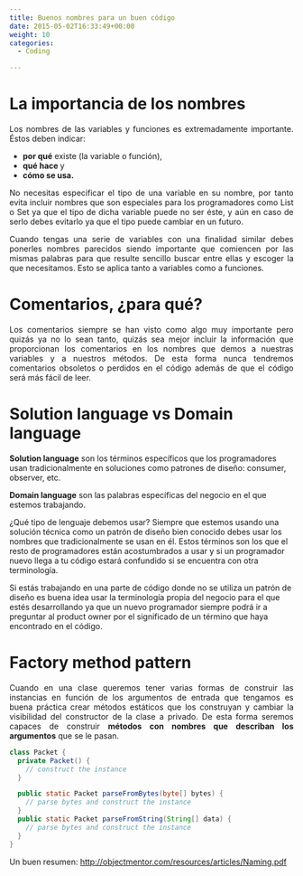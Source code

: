 ```yaml
---
title: Buenos nombres para un buen código
date: 2015-05-02T16:33:49+00:00
weight: 10
categories:
  - Coding

---
```

<h1 style="text-align: justify">
  La importancia de los nombres
</h1>

<p style="text-align: justify">
  Los nombres de las variables y funciones es extremadamente importante. Éstos deben indicar:
</p>

<ul style="text-align: justify">
  <li>
    <strong>por qué</strong> existe (la variable o función),
  </li>
  <li>
    <strong>qué hace </strong>y
  </li>
  <li>
    <strong>cómo se usa. </strong>
  </li>
</ul>

<p style="text-align: justify">
  No necesitas especificar el tipo de una variable en su nombre, por tanto evita incluir nombres que son especiales para los programadores como List o Set ya que el tipo de dicha variable puede no ser éste, y aún en caso de serlo debes evitarlo ya que el tipo puede cambiar en un futuro.
</p>

<p style="text-align: justify">
  Cuando tengas una serie de variables con una finalidad similar debes ponerles nombres parecidos siendo importante que comiencen por las mismas palabras para que resulte sencillo buscar entre ellas y escoger la que necesitamos. Esto se aplica tanto a variables como a funciones.
</p>

<h1 style="text-align: justify">
  Comentarios, ¿para qué?
</h1>

<p style="text-align: justify">
  Los comentarios siempre se han visto como algo muy importante pero quizás ya no lo sean tanto, quizás sea mejor incluir la información que proporcionan los comentarios en los nombres que demos a nuestras variables y a nuestros métodos. De esta forma nunca tendremos comentarios obsoletos o perdidos en el código además de que el código será más fácil de leer.
</p>

# Solution language vs Domain language

**Solution language** son los términos específicos que los programadores usan tradicionalmente en soluciones como patrones de diseño: consumer, observer, etc.

**Domain language** son las palabras específicas del negocio en el que estemos trabajando.

¿Qué tipo de lenguaje debemos usar? Siempre que estemos usando una solución técnica como un patrón de diseño bien conocido debes usar los nombres que tradicionalmente se usan en él. Estos términos son los que el resto de programadores están acostumbrados a usar y si un programador nuevo llega a tu código estará confundido si se encuentra con otra terminología.

Si estás trabajando en una parte de código donde no se utiliza un patrón de diseño es buena idea usar la terminología propia del negocio para el que estés desarrollando ya que un nuevo programador siempre podrá ir a preguntar al product owner por el significado de un término que haya encontrado en el código.

<h1 style="text-align: justify">
  Factory method pattern
</h1>

<p style="text-align: justify">
  Cuando en una clase queremos tener varias formas de construir las instancias en función de los argumentos de entrada que tengamos es buena práctica crear métodos estáticos que los construyan y cambiar la visibilidad del constructor de la clase a privado. De esta forma seremos capaces de construir <strong>métodos con nombres que describan los argumentos</strong> que se le pasan.
</p>

```java
class Packet {
  private Packet() {
    // construct the instance
  }

  public static Packet parseFromBytes(byte[] bytes) {
    // parse bytes and construct the instance
  }
  public static Packet parseFromString(String[] data) {
    // parse bytes and construct the instance
  }
}
```

Un buen resumen: <http://objectmentor.com/resources/articles/Naming.pdf>